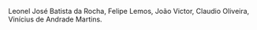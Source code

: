 Leonel José Batista da Rocha,
Felipe Lemos,
João Victor,
Claudio Oliveira,
Vinícius de Andrade Martins.
 
